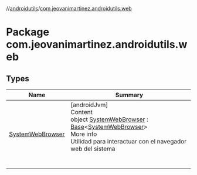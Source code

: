 //[androidutils](../index.md)/[com.jeovanimartinez.androidutils.web](index.md)



# Package com.jeovanimartinez.androidutils.web  


## Types  
  
|  Name|  Summary| 
|---|---|
| <a name="com.jeovanimartinez.androidutils.web/SystemWebBrowser///PointingToDeclaration/"></a>[SystemWebBrowser](-system-web-browser/index.md)| <a name="com.jeovanimartinez.androidutils.web/SystemWebBrowser///PointingToDeclaration/"></a>[androidJvm]  <br>Content  <br>object [SystemWebBrowser](-system-web-browser/index.md) : [Base](../com.jeovanimartinez.androidutils/-base/index.md)<[SystemWebBrowser](-system-web-browser/index.md)>   <br>More info  <br>Utilidad para interactuar con el navegador web del sistema  <br><br><br>

